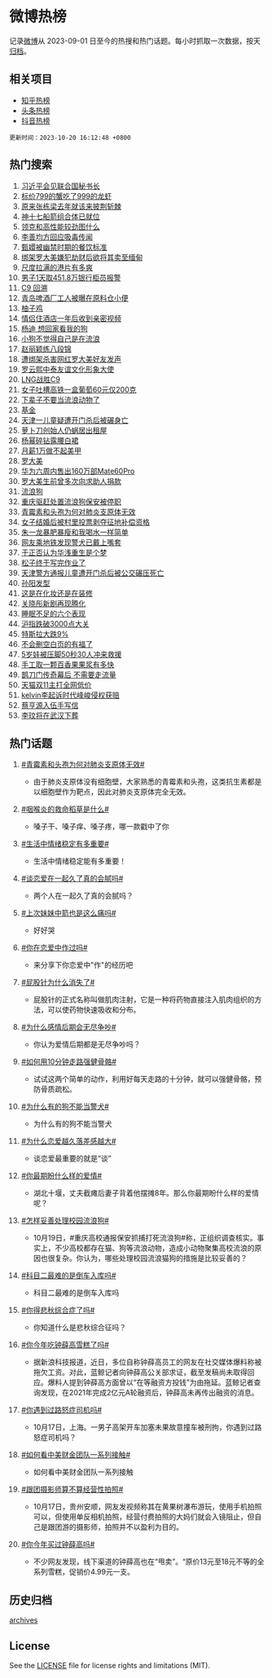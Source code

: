 # 微博热榜

记录[微博](https://www.weibo.com)从 2023-09-01 日至今的热搜和热门话题。每小时抓取一次数据，按天[归档](archives)。

## 相关项目

- [知乎热榜](https://github.com/hotarchive/zhihu)
- [头条热榜](https://github.com/hotarchive/toutiao)
- [抖音热榜](https://github.com/hotarchive/douyin)


`更新时间：2023-10-20 16:12:48 +0800`

## 热门搜索

1. [习近平会见联合国秘书长](https://m.weibo.cn/search?containerid=100103type%3D1%26t%3D10%26q%3D%23%E4%B9%A0%E8%BF%91%E5%B9%B3%E4%BC%9A%E8%A7%81%E8%81%94%E5%90%88%E5%9B%BD%E7%A7%98%E4%B9%A6%E9%95%BF%23&stream_entry_id=51&isnewpage=1&extparam=seat%3D1%26c_type%3D51%26q%3D%2523%25E4%25B9%25A0%25E8%25BF%2591%25E5%25B9%25B3%25E4%25BC%259A%25E8%25A7%2581%25E8%2581%2594%25E5%2590%2588%25E5%259B%25BD%25E7%25A7%2598%25E4%25B9%25A6%25E9%2595%25BF%2523%26pos%3D0%26cate%3D10103%26dgr%3D0%26stream_entry_id%3D51%26filter_type%3Drealtimehot%26display_time%3D1697789566%26pre_seqid%3D169778956684201755074)
1. [标价799的蟹吃了999的龙虾](https://m.weibo.cn/search?containerid=100103type%3D1%26t%3D10%26q%3D%23%E6%A0%87%E4%BB%B7799%E7%9A%84%E8%9F%B9%E5%90%83%E4%BA%86999%E7%9A%84%E9%BE%99%E8%99%BE%23&stream_entry_id=31&isnewpage=1&extparam=seat%3D1%26realpos%3D1%26filter_type%3Drealtimehot%26dgr%3D0%26q%3D%2523%25E6%25A0%2587%25E4%25BB%25B7799%25E7%259A%2584%25E8%259F%25B9%25E5%2590%2583%25E4%25BA%2586999%25E7%259A%2584%25E9%25BE%2599%25E8%2599%25BE%2523%26band_rank%3D1%26stream_entry_id%3D31%26c_type%3D31%26pos%3D0%26cate%3D5001%26lcate%3D5001%26flag%3D2%26display_time%3D1697789566%26pre_seqid%3D169778956684201755074)
1. [原来张栋梁去年就该来披荆斩棘](https://m.weibo.cn/search?containerid=100103type%3D1%26t%3D10%26q%3D%23%E5%8E%9F%E6%9D%A5%E5%BC%A0%E6%A0%8B%E6%A2%81%E5%8E%BB%E5%B9%B4%E5%B0%B1%E8%AF%A5%E6%9D%A5%E6%8A%AB%E8%8D%86%E6%96%A9%E6%A3%98%23&stream_entry_id=31&isnewpage=1&extparam=seat%3D1%26realpos%3D2%26filter_type%3Drealtimehot%26dgr%3D0%26q%3D%2523%25E5%258E%259F%25E6%259D%25A5%25E5%25BC%25A0%25E6%25A0%258B%25E6%25A2%2581%25E5%258E%25BB%25E5%25B9%25B4%25E5%25B0%25B1%25E8%25AF%25A5%25E6%259D%25A5%25E6%258A%25AB%25E8%258D%2586%25E6%2596%25A9%25E6%25A3%2598%2523%26band_rank%3D2%26stream_entry_id%3D31%26c_type%3D31%26pos%3D1%26cate%3D5001%26lcate%3D5001%26flag%3D2%26display_time%3D1697789566%26pre_seqid%3D169778956684201755074)
1. [神十七船箭组合体已就位](https://m.weibo.cn/search?containerid=100103type%3D1%26t%3D10%26q%3D%23%E7%A5%9E%E5%8D%81%E4%B8%83%E8%88%B9%E7%AE%AD%E7%BB%84%E5%90%88%E4%BD%93%E5%B7%B2%E5%B0%B1%E4%BD%8D%23&stream_entry_id=31&isnewpage=1&extparam=seat%3D1%26realpos%3D3%26filter_type%3Drealtimehot%26dgr%3D0%26q%3D%2523%25E7%25A5%259E%25E5%258D%2581%25E4%25B8%2583%25E8%2588%25B9%25E7%25AE%25AD%25E7%25BB%2584%25E5%2590%2588%25E4%25BD%2593%25E5%25B7%25B2%25E5%25B0%25B1%25E4%25BD%258D%2523%26band_rank%3D3%26stream_entry_id%3D31%26c_type%3D31%26pos%3D2%26cate%3D5001%26lcate%3D5001%26flag%3D0%26display_time%3D1697789566%26pre_seqid%3D169778956684201755074)
1. [领克和高性能较劲图什么](https://m.weibo.cn/search?containerid=100103type%3D1%26t%3D10%26q%3D%23%E9%A2%86%E5%85%8B%E5%92%8C%E9%AB%98%E6%80%A7%E8%83%BD%E8%BE%83%E5%8A%B2%E5%9B%BE%E4%BB%80%E4%B9%88%23&stream_entry_id=31&isnewpage=1&extparam=seat%3D1%26filter_type%3Drealtimehot%26dgr%3D0%26adid%3D208320%26topic_ad%3D1%26band_rank%3D4%26stream_entry_id%3D31%26pos%3D3%26is_ad_pos%3D1%26cate%3D5001%26lcate%3D5001%26c_type%3D31%26q%3D%2523%25E9%25A2%2586%25E5%2585%258B%25E5%2592%258C%25E9%25AB%2598%25E6%2580%25A7%25E8%2583%25BD%25E8%25BE%2583%25E5%258A%25B2%25E5%259B%25BE%25E4%25BB%2580%25E4%25B9%2588%2523%26display_time%3D1697789566%26pre_seqid%3D169778956684201755074)
1. [李善均方回应吸毒传闻](https://m.weibo.cn/search?containerid=100103type%3D1%26t%3D10%26q%3D%23%E6%9D%8E%E5%96%84%E5%9D%87%E6%96%B9%E5%9B%9E%E5%BA%94%E5%90%B8%E6%AF%92%E4%BC%A0%E9%97%BB%23&stream_entry_id=31&isnewpage=1&extparam=seat%3D1%26realpos%3D4%26filter_type%3Drealtimehot%26dgr%3D0%26q%3D%2523%25E6%259D%258E%25E5%2596%2584%25E5%259D%2587%25E6%2596%25B9%25E5%259B%259E%25E5%25BA%2594%25E5%2590%25B8%25E6%25AF%2592%25E4%25BC%25A0%25E9%2597%25BB%2523%26band_rank%3D4%26stream_entry_id%3D31%26c_type%3D31%26pos%3D4%26cate%3D5001%26lcate%3D5001%26flag%3D1%26display_time%3D1697789566%26pre_seqid%3D169778956684201755074)
1. [甄嬛被幽禁时期的餐饮标准](https://m.weibo.cn/search?containerid=100103type%3D1%26t%3D10%26q%3D%23%E7%94%84%E5%AC%9B%E8%A2%AB%E5%B9%BD%E7%A6%81%E6%97%B6%E6%9C%9F%E7%9A%84%E9%A4%90%E9%A5%AE%E6%A0%87%E5%87%86%23&stream_entry_id=31&isnewpage=1&extparam=seat%3D1%26realpos%3D5%26filter_type%3Drealtimehot%26dgr%3D0%26q%3D%2523%25E7%2594%2584%25E5%25AC%259B%25E8%25A2%25AB%25E5%25B9%25BD%25E7%25A6%2581%25E6%2597%25B6%25E6%259C%259F%25E7%259A%2584%25E9%25A4%2590%25E9%25A5%25AE%25E6%25A0%2587%25E5%2587%2586%2523%26band_rank%3D5%26stream_entry_id%3D31%26c_type%3D31%26pos%3D5%26cate%3D5001%26lcate%3D5001%26flag%3D2%26display_time%3D1697789566%26pre_seqid%3D169778956684201755074)
1. [绑架罗大美嫌犯劫财后欲将其卖至缅甸](https://m.weibo.cn/search?containerid=100103type%3D1%26t%3D10%26q%3D%23%E7%BB%91%E6%9E%B6%E7%BD%97%E5%A4%A7%E7%BE%8E%E5%AB%8C%E7%8A%AF%E5%8A%AB%E8%B4%A2%E5%90%8E%E6%AC%B2%E5%B0%86%E5%85%B6%E5%8D%96%E8%87%B3%E7%BC%85%E7%94%B8%23&stream_entry_id=31&isnewpage=1&extparam=seat%3D1%26realpos%3D6%26filter_type%3Drealtimehot%26dgr%3D0%26q%3D%2523%25E7%25BB%2591%25E6%259E%25B6%25E7%25BD%2597%25E5%25A4%25A7%25E7%25BE%258E%25E5%25AB%258C%25E7%258A%25AF%25E5%258A%25AB%25E8%25B4%25A2%25E5%2590%258E%25E6%25AC%25B2%25E5%25B0%2586%25E5%2585%25B6%25E5%258D%2596%25E8%2587%25B3%25E7%25BC%2585%25E7%2594%25B8%2523%26band_rank%3D6%26stream_entry_id%3D31%26c_type%3D31%26pos%3D6%26cate%3D5001%26lcate%3D5001%26flag%3D1%26display_time%3D1697789566%26pre_seqid%3D169778956684201755074)
1. [尺度拉满的港片有多爽](https://m.weibo.cn/search?containerid=100103type%3D1%26t%3D10%26q%3D%23%E5%B0%BA%E5%BA%A6%E6%8B%89%E6%BB%A1%E7%9A%84%E6%B8%AF%E7%89%87%E6%9C%89%E5%A4%9A%E7%88%BD%23&stream_entry_id=31&isnewpage=1&extparam=seat%3D1%26filter_type%3Drealtimehot%26dgr%3D0%26adid%3D208077%26topic_ad%3D1%26band_rank%3D7%26stream_entry_id%3D31%26pos%3D7%26is_ad_pos%3D1%26cate%3D5001%26lcate%3D5001%26c_type%3D31%26q%3D%2523%25E5%25B0%25BA%25E5%25BA%25A6%25E6%258B%2589%25E6%25BB%25A1%25E7%259A%2584%25E6%25B8%25AF%25E7%2589%2587%25E6%259C%2589%25E5%25A4%259A%25E7%2588%25BD%2523%26display_time%3D1697789566%26pre_seqid%3D169778956684201755074)
1. [男子1天取451.8万银行柜员报警](https://m.weibo.cn/search?containerid=100103type%3D1%26t%3D10%26q%3D%23%E7%94%B7%E5%AD%901%E5%A4%A9%E5%8F%96451.8%E4%B8%87%E9%93%B6%E8%A1%8C%E6%9F%9C%E5%91%98%E6%8A%A5%E8%AD%A6%23&stream_entry_id=31&isnewpage=1&extparam=seat%3D1%26realpos%3D7%26filter_type%3Drealtimehot%26dgr%3D0%26q%3D%2523%25E7%2594%25B7%25E5%25AD%25901%25E5%25A4%25A9%25E5%258F%2596451.8%25E4%25B8%2587%25E9%2593%25B6%25E8%25A1%258C%25E6%259F%259C%25E5%2591%2598%25E6%258A%25A5%25E8%25AD%25A6%2523%26band_rank%3D7%26stream_entry_id%3D31%26c_type%3D31%26pos%3D8%26cate%3D5001%26lcate%3D5001%26flag%3D2%26display_time%3D1697789566%26pre_seqid%3D169778956684201755074)
1. [C9 回溯](https://m.weibo.cn/search?containerid=100103type%3D1%26t%3D10%26q%3DC9+%E5%9B%9E%E6%BA%AF&stream_entry_id=31&isnewpage=1&extparam=seat%3D1%26realpos%3D8%26filter_type%3Drealtimehot%26dgr%3D0%26q%3DC9%2520%25E5%259B%259E%25E6%25BA%25AF%26band_rank%3D8%26stream_entry_id%3D31%26c_type%3D31%26pos%3D9%26cate%3D5001%26lcate%3D5001%26flag%3D1%26display_time%3D1697789566%26pre_seqid%3D169778956684201755074)
1. [青岛啤酒厂工人被曝在原料仓小便](https://m.weibo.cn/search?containerid=100103type%3D1%26t%3D10%26q%3D%23%E9%9D%92%E5%B2%9B%E5%95%A4%E9%85%92%E5%8E%82%E5%B7%A5%E4%BA%BA%E8%A2%AB%E6%9B%9D%E5%9C%A8%E5%8E%9F%E6%96%99%E4%BB%93%E5%B0%8F%E4%BE%BF%23&stream_entry_id=31&isnewpage=1&extparam=seat%3D1%26realpos%3D9%26filter_type%3Drealtimehot%26dgr%3D0%26q%3D%2523%25E9%259D%2592%25E5%25B2%259B%25E5%2595%25A4%25E9%2585%2592%25E5%258E%2582%25E5%25B7%25A5%25E4%25BA%25BA%25E8%25A2%25AB%25E6%259B%259D%25E5%259C%25A8%25E5%258E%259F%25E6%2596%2599%25E4%25BB%2593%25E5%25B0%258F%25E4%25BE%25BF%2523%26band_rank%3D9%26stream_entry_id%3D31%26c_type%3D31%26pos%3D10%26cate%3D5001%26lcate%3D5001%26flag%3D1%26display_time%3D1697789566%26pre_seqid%3D169778956684201755074)
1. [柚子鸡](https://m.weibo.cn/search?containerid=100103type%3D1%26t%3D10%26q%3D%23%E6%9F%9A%E5%AD%90%E9%B8%A1%23&stream_entry_id=31&isnewpage=1&extparam=seat%3D1%26realpos%3D10%26filter_type%3Drealtimehot%26dgr%3D0%26q%3D%2523%25E6%259F%259A%25E5%25AD%2590%25E9%25B8%25A1%2523%26band_rank%3D10%26stream_entry_id%3D31%26c_type%3D31%26pos%3D11%26cate%3D5001%26lcate%3D5001%26flag%3D0%26display_time%3D1697789566%26pre_seqid%3D169778956684201755074)
1. [情侣住酒店一年后收到亲密视频](https://m.weibo.cn/search?containerid=100103type%3D1%26t%3D10%26q%3D%23%E6%83%85%E4%BE%A3%E4%BD%8F%E9%85%92%E5%BA%97%E4%B8%80%E5%B9%B4%E5%90%8E%E6%94%B6%E5%88%B0%E4%BA%B2%E5%AF%86%E8%A7%86%E9%A2%91%23&stream_entry_id=31&isnewpage=1&extparam=seat%3D1%26realpos%3D11%26filter_type%3Drealtimehot%26dgr%3D0%26q%3D%2523%25E6%2583%2585%25E4%25BE%25A3%25E4%25BD%258F%25E9%2585%2592%25E5%25BA%2597%25E4%25B8%2580%25E5%25B9%25B4%25E5%2590%258E%25E6%2594%25B6%25E5%2588%25B0%25E4%25BA%25B2%25E5%25AF%2586%25E8%25A7%2586%25E9%25A2%2591%2523%26band_rank%3D11%26stream_entry_id%3D31%26c_type%3D31%26pos%3D12%26cate%3D5001%26lcate%3D5001%26flag%3D2%26display_time%3D1697789566%26pre_seqid%3D169778956684201755074)
1. [杨迪 想回家看我的狗](https://m.weibo.cn/search?containerid=100103type%3D1%26t%3D10%26q%3D%E6%9D%A8%E8%BF%AA+%E6%83%B3%E5%9B%9E%E5%AE%B6%E7%9C%8B%E6%88%91%E7%9A%84%E7%8B%97&stream_entry_id=31&isnewpage=1&extparam=seat%3D1%26realpos%3D12%26filter_type%3Drealtimehot%26dgr%3D0%26q%3D%25E6%259D%25A8%25E8%25BF%25AA%2520%25E6%2583%25B3%25E5%259B%259E%25E5%25AE%25B6%25E7%259C%258B%25E6%2588%2591%25E7%259A%2584%25E7%258B%2597%26band_rank%3D12%26stream_entry_id%3D31%26c_type%3D31%26pos%3D13%26cate%3D5001%26lcate%3D5001%26flag%3D1%26display_time%3D1697789566%26pre_seqid%3D169778956684201755074)
1. [小狗不觉得自己是在流浪](https://m.weibo.cn/search?containerid=100103type%3D1%26t%3D10%26q%3D%23%E5%B0%8F%E7%8B%97%E4%B8%8D%E8%A7%89%E5%BE%97%E8%87%AA%E5%B7%B1%E6%98%AF%E5%9C%A8%E6%B5%81%E6%B5%AA%23&stream_entry_id=31&isnewpage=1&extparam=seat%3D1%26realpos%3D13%26filter_type%3Drealtimehot%26dgr%3D0%26q%3D%2523%25E5%25B0%258F%25E7%258B%2597%25E4%25B8%258D%25E8%25A7%2589%25E5%25BE%2597%25E8%2587%25AA%25E5%25B7%25B1%25E6%2598%25AF%25E5%259C%25A8%25E6%25B5%2581%25E6%25B5%25AA%2523%26band_rank%3D13%26stream_entry_id%3D31%26c_type%3D31%26pos%3D14%26cate%3D5001%26lcate%3D5001%26flag%3D2%26display_time%3D1697789566%26pre_seqid%3D169778956684201755074)
1. [赵丽颖练八段锦](https://m.weibo.cn/search?containerid=100103type%3D1%26t%3D10%26q%3D%23%E8%B5%B5%E4%B8%BD%E9%A2%96%E7%BB%83%E5%85%AB%E6%AE%B5%E9%94%A6%23&stream_entry_id=31&isnewpage=1&extparam=seat%3D1%26realpos%3D14%26filter_type%3Drealtimehot%26dgr%3D0%26q%3D%2523%25E8%25B5%25B5%25E4%25B8%25BD%25E9%25A2%2596%25E7%25BB%2583%25E5%2585%25AB%25E6%25AE%25B5%25E9%2594%25A6%2523%26band_rank%3D14%26stream_entry_id%3D31%26c_type%3D31%26pos%3D15%26cate%3D5001%26lcate%3D5001%26flag%3D0%26display_time%3D1697789566%26pre_seqid%3D169778956684201755074)
1. [遭绑架杀害网红罗大美好友发声](https://m.weibo.cn/search?containerid=100103type%3D1%26t%3D10%26q%3D%23%E9%81%AD%E7%BB%91%E6%9E%B6%E6%9D%80%E5%AE%B3%E7%BD%91%E7%BA%A2%E7%BD%97%E5%A4%A7%E7%BE%8E%E5%A5%BD%E5%8F%8B%E5%8F%91%E5%A3%B0%23&stream_entry_id=31&isnewpage=1&extparam=seat%3D1%26realpos%3D15%26filter_type%3Drealtimehot%26dgr%3D0%26q%3D%2523%25E9%2581%25AD%25E7%25BB%2591%25E6%259E%25B6%25E6%259D%2580%25E5%25AE%25B3%25E7%25BD%2591%25E7%25BA%25A2%25E7%25BD%2597%25E5%25A4%25A7%25E7%25BE%258E%25E5%25A5%25BD%25E5%258F%258B%25E5%258F%2591%25E5%25A3%25B0%2523%26band_rank%3D15%26stream_entry_id%3D31%26c_type%3D31%26pos%3D16%26cate%3D5001%26lcate%3D5001%26flag%3D0%26display_time%3D1697789566%26pre_seqid%3D169778956684201755074)
1. [罗云熙中泰友谊文化形象大使](https://m.weibo.cn/search?containerid=100103type%3D1%26t%3D10%26q%3D%23%E7%BD%97%E4%BA%91%E7%86%99%E4%B8%AD%E6%B3%B0%E5%8F%8B%E8%B0%8A%E6%96%87%E5%8C%96%E5%BD%A2%E8%B1%A1%E5%A4%A7%E4%BD%BF%23&stream_entry_id=31&isnewpage=1&extparam=seat%3D1%26realpos%3D16%26filter_type%3Drealtimehot%26dgr%3D0%26q%3D%2523%25E7%25BD%2597%25E4%25BA%2591%25E7%2586%2599%25E4%25B8%25AD%25E6%25B3%25B0%25E5%258F%258B%25E8%25B0%258A%25E6%2596%2587%25E5%258C%2596%25E5%25BD%25A2%25E8%25B1%25A1%25E5%25A4%25A7%25E4%25BD%25BF%2523%26band_rank%3D16%26stream_entry_id%3D31%26c_type%3D31%26pos%3D17%26cate%3D5001%26lcate%3D5001%26flag%3D1%26display_time%3D1697789566%26pre_seqid%3D169778956684201755074)
1. [LNG战胜C9](https://m.weibo.cn/search?containerid=100103type%3D1%26t%3D10%26q%3D%23LNG%E6%88%98%E8%83%9CC9%23&stream_entry_id=31&isnewpage=1&extparam=seat%3D1%26realpos%3D17%26filter_type%3Drealtimehot%26dgr%3D0%26q%3D%2523LNG%25E6%2588%2598%25E8%2583%259CC9%2523%26band_rank%3D17%26stream_entry_id%3D31%26c_type%3D31%26pos%3D18%26cate%3D5001%26lcate%3D5001%26flag%3D1%26display_time%3D1697789566%26pre_seqid%3D169778956684201755074)
1. [女子吐槽高铁一盒葡萄60元仅200克](https://m.weibo.cn/search?containerid=100103type%3D1%26t%3D10%26q%3D%23%E5%A5%B3%E5%AD%90%E5%90%90%E6%A7%BD%E9%AB%98%E9%93%81%E4%B8%80%E7%9B%92%E8%91%A1%E8%90%8460%E5%85%83%E4%BB%85200%E5%85%8B%23&stream_entry_id=31&isnewpage=1&extparam=seat%3D1%26realpos%3D18%26filter_type%3Drealtimehot%26dgr%3D0%26q%3D%2523%25E5%25A5%25B3%25E5%25AD%2590%25E5%2590%2590%25E6%25A7%25BD%25E9%25AB%2598%25E9%2593%2581%25E4%25B8%2580%25E7%259B%2592%25E8%2591%25A1%25E8%2590%258460%25E5%2585%2583%25E4%25BB%2585200%25E5%2585%258B%2523%26band_rank%3D18%26stream_entry_id%3D31%26c_type%3D31%26pos%3D19%26cate%3D5001%26lcate%3D5001%26flag%3D0%26display_time%3D1697789566%26pre_seqid%3D169778956684201755074)
1. [下辈子不要当流浪动物了](https://m.weibo.cn/search?containerid=100103type%3D1%26t%3D10%26q%3D%23%E4%B8%8B%E8%BE%88%E5%AD%90%E4%B8%8D%E8%A6%81%E5%BD%93%E6%B5%81%E6%B5%AA%E5%8A%A8%E7%89%A9%E4%BA%86%23&stream_entry_id=31&isnewpage=1&extparam=seat%3D1%26realpos%3D19%26filter_type%3Drealtimehot%26dgr%3D0%26q%3D%2523%25E4%25B8%258B%25E8%25BE%2588%25E5%25AD%2590%25E4%25B8%258D%25E8%25A6%2581%25E5%25BD%2593%25E6%25B5%2581%25E6%25B5%25AA%25E5%258A%25A8%25E7%2589%25A9%25E4%25BA%2586%2523%26band_rank%3D19%26stream_entry_id%3D31%26c_type%3D31%26pos%3D20%26cate%3D5001%26lcate%3D5001%26flag%3D1%26display_time%3D1697789566%26pre_seqid%3D169778956684201755074)
1. [基金](https://m.weibo.cn/search?containerid=100103type%3D1%26t%3D10%26q%3D%E5%9F%BA%E9%87%91&stream_entry_id=31&isnewpage=1&extparam=seat%3D1%26realpos%3D20%26filter_type%3Drealtimehot%26dgr%3D0%26q%3D%25E5%259F%25BA%25E9%2587%2591%26band_rank%3D20%26stream_entry_id%3D31%26c_type%3D31%26pos%3D21%26cate%3D5001%26lcate%3D5001%26flag%3D0%26display_time%3D1697789566%26pre_seqid%3D169778956684201755074)
1. [天津一儿童疑遭开门杀后被碾身亡](https://m.weibo.cn/search?containerid=100103type%3D1%26t%3D10%26q%3D%23%E5%A4%A9%E6%B4%A5%E4%B8%80%E5%84%BF%E7%AB%A5%E7%96%91%E9%81%AD%E5%BC%80%E9%97%A8%E6%9D%80%E5%90%8E%E8%A2%AB%E7%A2%BE%E8%BA%AB%E4%BA%A1%23&stream_entry_id=31&isnewpage=1&extparam=seat%3D1%26realpos%3D21%26filter_type%3Drealtimehot%26dgr%3D0%26q%3D%2523%25E5%25A4%25A9%25E6%25B4%25A5%25E4%25B8%2580%25E5%2584%25BF%25E7%25AB%25A5%25E7%2596%2591%25E9%2581%25AD%25E5%25BC%2580%25E9%2597%25A8%25E6%259D%2580%25E5%2590%258E%25E8%25A2%25AB%25E7%25A2%25BE%25E8%25BA%25AB%25E4%25BA%25A1%2523%26band_rank%3D21%26stream_entry_id%3D31%26c_type%3D31%26pos%3D22%26cate%3D5001%26lcate%3D5001%26flag%3D2%26display_time%3D1697789566%26pre_seqid%3D169778956684201755074)
1. [萝卜刀创始人仍蜗居出租屋](https://m.weibo.cn/search?containerid=100103type%3D1%26t%3D10%26q%3D%23%E8%90%9D%E5%8D%9C%E5%88%80%E5%88%9B%E5%A7%8B%E4%BA%BA%E4%BB%8D%E8%9C%97%E5%B1%85%E5%87%BA%E7%A7%9F%E5%B1%8B%23&stream_entry_id=31&isnewpage=1&extparam=seat%3D1%26realpos%3D22%26filter_type%3Drealtimehot%26dgr%3D0%26q%3D%2523%25E8%2590%259D%25E5%258D%259C%25E5%2588%2580%25E5%2588%259B%25E5%25A7%258B%25E4%25BA%25BA%25E4%25BB%258D%25E8%259C%2597%25E5%25B1%2585%25E5%2587%25BA%25E7%25A7%259F%25E5%25B1%258B%2523%26band_rank%3D22%26stream_entry_id%3D31%26c_type%3D31%26pos%3D23%26cate%3D5001%26lcate%3D5001%26flag%3D1%26display_time%3D1697789566%26pre_seqid%3D169778956684201755074)
1. [杨幂碎钻露腰白裙](https://m.weibo.cn/search?containerid=100103type%3D1%26t%3D10%26q%3D%23%E6%9D%A8%E5%B9%82%E7%A2%8E%E9%92%BB%E9%9C%B2%E8%85%B0%E7%99%BD%E8%A3%99%23&stream_entry_id=31&isnewpage=1&extparam=seat%3D1%26realpos%3D23%26filter_type%3Drealtimehot%26dgr%3D0%26q%3D%2523%25E6%259D%25A8%25E5%25B9%2582%25E7%25A2%258E%25E9%2592%25BB%25E9%259C%25B2%25E8%2585%25B0%25E7%2599%25BD%25E8%25A3%2599%2523%26band_rank%3D23%26stream_entry_id%3D31%26c_type%3D31%26pos%3D24%26cate%3D5001%26lcate%3D5001%26flag%3D1%26display_time%3D1697789566%26pre_seqid%3D169778956684201755074)
1. [月薪1万做不起美甲](https://m.weibo.cn/search?containerid=100103type%3D1%26t%3D10%26q%3D%23%E6%9C%88%E8%96%AA1%E4%B8%87%E5%81%9A%E4%B8%8D%E8%B5%B7%E7%BE%8E%E7%94%B2%23&stream_entry_id=31&isnewpage=1&extparam=seat%3D1%26realpos%3D24%26filter_type%3Drealtimehot%26dgr%3D0%26q%3D%2523%25E6%259C%2588%25E8%2596%25AA1%25E4%25B8%2587%25E5%2581%259A%25E4%25B8%258D%25E8%25B5%25B7%25E7%25BE%258E%25E7%2594%25B2%2523%26band_rank%3D24%26stream_entry_id%3D31%26c_type%3D31%26pos%3D25%26cate%3D5001%26lcate%3D5001%26flag%3D1%26display_time%3D1697789566%26pre_seqid%3D169778956684201755074)
1. [罗大美](https://m.weibo.cn/search?containerid=100103type%3D1%26t%3D10%26q%3D%E7%BD%97%E5%A4%A7%E7%BE%8E&stream_entry_id=31&isnewpage=1&extparam=seat%3D1%26realpos%3D25%26filter_type%3Drealtimehot%26dgr%3D0%26q%3D%25E7%25BD%2597%25E5%25A4%25A7%25E7%25BE%258E%26band_rank%3D25%26stream_entry_id%3D31%26c_type%3D31%26pos%3D26%26cate%3D5001%26lcate%3D5001%26flag%3D1%26display_time%3D1697789566%26pre_seqid%3D169778956684201755074)
1. [华为六周内售出160万部Mate60Pro](https://m.weibo.cn/search?containerid=100103type%3D1%26t%3D10%26q%3D%23%E5%8D%8E%E4%B8%BA%E5%85%AD%E5%91%A8%E5%86%85%E5%94%AE%E5%87%BA160%E4%B8%87%E9%83%A8Mate60Pro%23&stream_entry_id=31&isnewpage=1&extparam=seat%3D1%26realpos%3D26%26filter_type%3Drealtimehot%26dgr%3D0%26q%3D%2523%25E5%258D%258E%25E4%25B8%25BA%25E5%2585%25AD%25E5%2591%25A8%25E5%2586%2585%25E5%2594%25AE%25E5%2587%25BA160%25E4%25B8%2587%25E9%2583%25A8Mate60Pro%2523%26band_rank%3D26%26stream_entry_id%3D31%26c_type%3D31%26pos%3D27%26cate%3D5001%26lcate%3D5001%26flag%3D1%26display_time%3D1697789566%26pre_seqid%3D169778956684201755074)
1. [罗大美生前曾多次向求助人捐款](https://m.weibo.cn/search?containerid=100103type%3D1%26t%3D10%26q%3D%23%E7%BD%97%E5%A4%A7%E7%BE%8E%E7%94%9F%E5%89%8D%E6%9B%BE%E5%A4%9A%E6%AC%A1%E5%90%91%E6%B1%82%E5%8A%A9%E4%BA%BA%E6%8D%90%E6%AC%BE%23&stream_entry_id=31&isnewpage=1&extparam=seat%3D1%26realpos%3D27%26filter_type%3Drealtimehot%26dgr%3D0%26q%3D%2523%25E7%25BD%2597%25E5%25A4%25A7%25E7%25BE%258E%25E7%2594%259F%25E5%2589%258D%25E6%259B%25BE%25E5%25A4%259A%25E6%25AC%25A1%25E5%2590%2591%25E6%25B1%2582%25E5%258A%25A9%25E4%25BA%25BA%25E6%258D%2590%25E6%25AC%25BE%2523%26band_rank%3D27%26stream_entry_id%3D31%26c_type%3D31%26pos%3D28%26cate%3D5001%26lcate%3D5001%26flag%3D0%26display_time%3D1697789566%26pre_seqid%3D169778956684201755074)
1. [流浪狗](https://m.weibo.cn/search?containerid=100103type%3D1%26t%3D10%26q%3D%E6%B5%81%E6%B5%AA%E7%8B%97&stream_entry_id=31&isnewpage=1&extparam=seat%3D1%26realpos%3D28%26filter_type%3Drealtimehot%26dgr%3D0%26q%3D%25E6%25B5%2581%25E6%25B5%25AA%25E7%258B%2597%26band_rank%3D28%26stream_entry_id%3D31%26c_type%3D31%26pos%3D29%26cate%3D5001%26lcate%3D5001%26flag%3D0%26display_time%3D1697789566%26pre_seqid%3D169778956684201755074)
1. [重庆驱赶处置流浪狗保安被停职](https://m.weibo.cn/search?containerid=100103type%3D1%26t%3D10%26q%3D%23%E9%87%8D%E5%BA%86%E9%A9%B1%E8%B5%B6%E5%A4%84%E7%BD%AE%E6%B5%81%E6%B5%AA%E7%8B%97%E4%BF%9D%E5%AE%89%E8%A2%AB%E5%81%9C%E8%81%8C%23&stream_entry_id=31&isnewpage=1&extparam=seat%3D1%26realpos%3D29%26filter_type%3Drealtimehot%26dgr%3D0%26q%3D%2523%25E9%2587%258D%25E5%25BA%2586%25E9%25A9%25B1%25E8%25B5%25B6%25E5%25A4%2584%25E7%25BD%25AE%25E6%25B5%2581%25E6%25B5%25AA%25E7%258B%2597%25E4%25BF%259D%25E5%25AE%2589%25E8%25A2%25AB%25E5%2581%259C%25E8%2581%258C%2523%26band_rank%3D29%26stream_entry_id%3D31%26c_type%3D31%26pos%3D30%26cate%3D5001%26lcate%3D5001%26flag%3D0%26display_time%3D1697789566%26pre_seqid%3D169778956684201755074)
1. [青霉素和头孢为何对肺炎支原体无效](https://m.weibo.cn/search?containerid=100103type%3D1%26t%3D10%26q%3D%23%E9%9D%92%E9%9C%89%E7%B4%A0%E5%92%8C%E5%A4%B4%E5%AD%A2%E4%B8%BA%E4%BD%95%E5%AF%B9%E8%82%BA%E7%82%8E%E6%94%AF%E5%8E%9F%E4%BD%93%E6%97%A0%E6%95%88%23&stream_entry_id=31&isnewpage=1&extparam=seat%3D1%26realpos%3D30%26filter_type%3Drealtimehot%26dgr%3D0%26q%3D%2523%25E9%259D%2592%25E9%259C%2589%25E7%25B4%25A0%25E5%2592%258C%25E5%25A4%25B4%25E5%25AD%25A2%25E4%25B8%25BA%25E4%25BD%2595%25E5%25AF%25B9%25E8%2582%25BA%25E7%2582%258E%25E6%2594%25AF%25E5%258E%259F%25E4%25BD%2593%25E6%2597%25A0%25E6%2595%2588%2523%26band_rank%3D30%26stream_entry_id%3D31%26c_type%3D31%26pos%3D31%26cate%3D5001%26lcate%3D5001%26flag%3D1%26display_time%3D1697789566%26pre_seqid%3D169778956684201755074)
1. [女子结婚后被村里投票剥夺征地补偿资格](https://m.weibo.cn/search?containerid=100103type%3D1%26t%3D10%26q%3D%23%E5%A5%B3%E5%AD%90%E7%BB%93%E5%A9%9A%E5%90%8E%E8%A2%AB%E6%9D%91%E9%87%8C%E6%8A%95%E7%A5%A8%E5%89%A5%E5%A4%BA%E5%BE%81%E5%9C%B0%E8%A1%A5%E5%81%BF%E8%B5%84%E6%A0%BC%23&stream_entry_id=31&isnewpage=1&extparam=seat%3D1%26realpos%3D31%26filter_type%3Drealtimehot%26dgr%3D0%26q%3D%2523%25E5%25A5%25B3%25E5%25AD%2590%25E7%25BB%2593%25E5%25A9%259A%25E5%2590%258E%25E8%25A2%25AB%25E6%259D%2591%25E9%2587%258C%25E6%258A%2595%25E7%25A5%25A8%25E5%2589%25A5%25E5%25A4%25BA%25E5%25BE%2581%25E5%259C%25B0%25E8%25A1%25A5%25E5%2581%25BF%25E8%25B5%2584%25E6%25A0%25BC%2523%26band_rank%3D31%26stream_entry_id%3D31%26c_type%3D31%26pos%3D32%26cate%3D5001%26lcate%3D5001%26flag%3D1%26display_time%3D1697789566%26pre_seqid%3D169778956684201755074)
1. [朱一龙暴肥暴瘦和我喝水一样简单](https://m.weibo.cn/search?containerid=100103type%3D1%26t%3D10%26q%3D%23%E6%9C%B1%E4%B8%80%E9%BE%99%E6%9A%B4%E8%82%A5%E6%9A%B4%E7%98%A6%E5%92%8C%E6%88%91%E5%96%9D%E6%B0%B4%E4%B8%80%E6%A0%B7%E7%AE%80%E5%8D%95%23&stream_entry_id=31&isnewpage=1&extparam=seat%3D1%26realpos%3D32%26filter_type%3Drealtimehot%26dgr%3D0%26q%3D%2523%25E6%259C%25B1%25E4%25B8%2580%25E9%25BE%2599%25E6%259A%25B4%25E8%2582%25A5%25E6%259A%25B4%25E7%2598%25A6%25E5%2592%258C%25E6%2588%2591%25E5%2596%259D%25E6%25B0%25B4%25E4%25B8%2580%25E6%25A0%25B7%25E7%25AE%2580%25E5%258D%2595%2523%26band_rank%3D32%26stream_entry_id%3D31%26c_type%3D31%26pos%3D33%26cate%3D5001%26lcate%3D5001%26flag%3D0%26display_time%3D1697789566%26pre_seqid%3D169778956684201755074)
1. [网友乘地铁发现警犬已戴上嘴套](https://m.weibo.cn/search?containerid=100103type%3D1%26t%3D10%26q%3D%23%E7%BD%91%E5%8F%8B%E4%B9%98%E5%9C%B0%E9%93%81%E5%8F%91%E7%8E%B0%E8%AD%A6%E7%8A%AC%E5%B7%B2%E6%88%B4%E4%B8%8A%E5%98%B4%E5%A5%97%23&stream_entry_id=31&isnewpage=1&extparam=seat%3D1%26realpos%3D33%26filter_type%3Drealtimehot%26dgr%3D0%26q%3D%2523%25E7%25BD%2591%25E5%258F%258B%25E4%25B9%2598%25E5%259C%25B0%25E9%2593%2581%25E5%258F%2591%25E7%258E%25B0%25E8%25AD%25A6%25E7%258A%25AC%25E5%25B7%25B2%25E6%2588%25B4%25E4%25B8%258A%25E5%2598%25B4%25E5%25A5%2597%2523%26band_rank%3D33%26stream_entry_id%3D31%26c_type%3D31%26pos%3D34%26cate%3D5001%26lcate%3D5001%26flag%3D0%26display_time%3D1697789566%26pre_seqid%3D169778956684201755074)
1. [于正否认为华浅重生是个梦](https://m.weibo.cn/search?containerid=100103type%3D1%26t%3D10%26q%3D%23%E4%BA%8E%E6%AD%A3%E5%90%A6%E8%AE%A4%E4%B8%BA%E5%8D%8E%E6%B5%85%E9%87%8D%E7%94%9F%E6%98%AF%E4%B8%AA%E6%A2%A6%23&stream_entry_id=31&isnewpage=1&extparam=seat%3D1%26realpos%3D34%26filter_type%3Drealtimehot%26dgr%3D0%26q%3D%2523%25E4%25BA%258E%25E6%25AD%25A3%25E5%2590%25A6%25E8%25AE%25A4%25E4%25B8%25BA%25E5%258D%258E%25E6%25B5%2585%25E9%2587%258D%25E7%2594%259F%25E6%2598%25AF%25E4%25B8%25AA%25E6%25A2%25A6%2523%26band_rank%3D34%26stream_entry_id%3D31%26c_type%3D31%26pos%3D35%26cate%3D5001%26lcate%3D5001%26flag%3D0%26display_time%3D1697789566%26pre_seqid%3D169778956684201755074)
1. [松子终于写完作业了](https://m.weibo.cn/search?containerid=100103type%3D1%26t%3D10%26q%3D%E6%9D%BE%E5%AD%90%E7%BB%88%E4%BA%8E%E5%86%99%E5%AE%8C%E4%BD%9C%E4%B8%9A%E4%BA%86&stream_entry_id=31&isnewpage=1&extparam=seat%3D1%26realpos%3D35%26filter_type%3Drealtimehot%26dgr%3D0%26q%3D%25E6%259D%25BE%25E5%25AD%2590%25E7%25BB%2588%25E4%25BA%258E%25E5%2586%2599%25E5%25AE%258C%25E4%25BD%259C%25E4%25B8%259A%25E4%25BA%2586%26band_rank%3D35%26stream_entry_id%3D31%26c_type%3D31%26pos%3D36%26cate%3D5001%26lcate%3D5001%26flag%3D1%26display_time%3D1697789566%26pre_seqid%3D169778956684201755074)
1. [天津警方通报儿童遭开门杀后被公交碾压死亡](https://m.weibo.cn/search?containerid=100103type%3D1%26t%3D10%26q%3D%23%E5%A4%A9%E6%B4%A5%E8%AD%A6%E6%96%B9%E9%80%9A%E6%8A%A5%E5%84%BF%E7%AB%A5%E9%81%AD%E5%BC%80%E9%97%A8%E6%9D%80%E5%90%8E%E8%A2%AB%E5%85%AC%E4%BA%A4%E7%A2%BE%E5%8E%8B%E6%AD%BB%E4%BA%A1%23&stream_entry_id=31&isnewpage=1&extparam=seat%3D1%26realpos%3D36%26filter_type%3Drealtimehot%26dgr%3D0%26q%3D%2523%25E5%25A4%25A9%25E6%25B4%25A5%25E8%25AD%25A6%25E6%2596%25B9%25E9%2580%259A%25E6%258A%25A5%25E5%2584%25BF%25E7%25AB%25A5%25E9%2581%25AD%25E5%25BC%2580%25E9%2597%25A8%25E6%259D%2580%25E5%2590%258E%25E8%25A2%25AB%25E5%2585%25AC%25E4%25BA%25A4%25E7%25A2%25BE%25E5%258E%258B%25E6%25AD%25BB%25E4%25BA%25A1%2523%26band_rank%3D36%26stream_entry_id%3D31%26c_type%3D31%26pos%3D37%26cate%3D5001%26lcate%3D5001%26flag%3D0%26display_time%3D1697789566%26pre_seqid%3D169778956684201755074)
1. [孙阳发型](https://m.weibo.cn/search?containerid=100103type%3D1%26t%3D10%26q%3D%23%E5%AD%99%E9%98%B3%E5%8F%91%E5%9E%8B%23&stream_entry_id=31&isnewpage=1&extparam=seat%3D1%26realpos%3D37%26filter_type%3Drealtimehot%26dgr%3D0%26q%3D%2523%25E5%25AD%2599%25E9%2598%25B3%25E5%258F%2591%25E5%259E%258B%2523%26band_rank%3D37%26stream_entry_id%3D31%26c_type%3D31%26pos%3D38%26cate%3D5001%26lcate%3D5001%26flag%3D1%26display_time%3D1697789566%26pre_seqid%3D169778956684201755074)
1. [这是在化妆还是在装修](https://m.weibo.cn/search?containerid=100103type%3D1%26t%3D10%26q%3D%23%E8%BF%99%E6%98%AF%E5%9C%A8%E5%8C%96%E5%A6%86%E8%BF%98%E6%98%AF%E5%9C%A8%E8%A3%85%E4%BF%AE%23&stream_entry_id=31&isnewpage=1&extparam=seat%3D1%26realpos%3D38%26filter_type%3Drealtimehot%26dgr%3D0%26q%3D%2523%25E8%25BF%2599%25E6%2598%25AF%25E5%259C%25A8%25E5%258C%2596%25E5%25A6%2586%25E8%25BF%2598%25E6%2598%25AF%25E5%259C%25A8%25E8%25A3%2585%25E4%25BF%25AE%2523%26band_rank%3D38%26stream_entry_id%3D31%26c_type%3D31%26pos%3D39%26cate%3D5001%26lcate%3D5001%26flag%3D1%26display_time%3D1697789566%26pre_seqid%3D169778956684201755074)
1. [关晓彤新剧再现腾化](https://m.weibo.cn/search?containerid=100103type%3D1%26t%3D10%26q%3D%23%E5%85%B3%E6%99%93%E5%BD%A4%E6%96%B0%E5%89%A7%E5%86%8D%E7%8E%B0%E8%85%BE%E5%8C%96%23&stream_entry_id=31&isnewpage=1&extparam=seat%3D1%26realpos%3D39%26filter_type%3Drealtimehot%26dgr%3D0%26q%3D%2523%25E5%2585%25B3%25E6%2599%2593%25E5%25BD%25A4%25E6%2596%25B0%25E5%2589%25A7%25E5%2586%258D%25E7%258E%25B0%25E8%2585%25BE%25E5%258C%2596%2523%26band_rank%3D39%26stream_entry_id%3D31%26c_type%3D31%26pos%3D40%26cate%3D5001%26lcate%3D5001%26flag%3D1%26display_time%3D1697789566%26pre_seqid%3D169778956684201755074)
1. [睡眠不足的六个表现](https://m.weibo.cn/search?containerid=100103type%3D1%26t%3D10%26q%3D%23%E7%9D%A1%E7%9C%A0%E4%B8%8D%E8%B6%B3%E7%9A%84%E5%85%AD%E4%B8%AA%E8%A1%A8%E7%8E%B0%23&stream_entry_id=31&isnewpage=1&extparam=seat%3D1%26realpos%3D40%26filter_type%3Drealtimehot%26dgr%3D0%26q%3D%2523%25E7%259D%25A1%25E7%259C%25A0%25E4%25B8%258D%25E8%25B6%25B3%25E7%259A%2584%25E5%2585%25AD%25E4%25B8%25AA%25E8%25A1%25A8%25E7%258E%25B0%2523%26band_rank%3D40%26stream_entry_id%3D31%26c_type%3D31%26pos%3D41%26cate%3D5001%26lcate%3D5001%26flag%3D0%26display_time%3D1697789566%26pre_seqid%3D169778956684201755074)
1. [沪指跌破3000点大关](https://m.weibo.cn/search?containerid=100103type%3D1%26t%3D10%26q%3D%23%E6%B2%AA%E6%8C%87%E8%B7%8C%E7%A0%B43000%E7%82%B9%E5%A4%A7%E5%85%B3%23&stream_entry_id=31&isnewpage=1&extparam=seat%3D1%26realpos%3D41%26filter_type%3Drealtimehot%26dgr%3D0%26q%3D%2523%25E6%25B2%25AA%25E6%258C%2587%25E8%25B7%258C%25E7%25A0%25B43000%25E7%2582%25B9%25E5%25A4%25A7%25E5%2585%25B3%2523%26band_rank%3D41%26stream_entry_id%3D31%26c_type%3D31%26pos%3D42%26cate%3D5001%26lcate%3D5001%26flag%3D0%26display_time%3D1697789566%26pre_seqid%3D169778956684201755074)
1. [特斯拉大跌9%](https://m.weibo.cn/search?containerid=100103type%3D1%26t%3D10%26q%3D%23%E7%89%B9%E6%96%AF%E6%8B%89%E5%A4%A7%E8%B7%8C9%25%23&stream_entry_id=31&isnewpage=1&extparam=seat%3D1%26realpos%3D42%26filter_type%3Drealtimehot%26dgr%3D0%26q%3D%2523%25E7%2589%25B9%25E6%2596%25AF%25E6%258B%2589%25E5%25A4%25A7%25E8%25B7%258C9%2525%2523%26band_rank%3D42%26stream_entry_id%3D31%26c_type%3D31%26pos%3D43%26cate%3D5001%26lcate%3D5001%26flag%3D0%26display_time%3D1697789566%26pre_seqid%3D169778956684201755074)
1. [不会删空白页的有福了](https://m.weibo.cn/search?containerid=100103type%3D1%26t%3D10%26q%3D%E4%B8%8D%E4%BC%9A%E5%88%A0%E7%A9%BA%E7%99%BD%E9%A1%B5%E7%9A%84%E6%9C%89%E7%A6%8F%E4%BA%86&stream_entry_id=31&isnewpage=1&extparam=seat%3D1%26realpos%3D43%26filter_type%3Drealtimehot%26dgr%3D0%26q%3D%25E4%25B8%258D%25E4%25BC%259A%25E5%2588%25A0%25E7%25A9%25BA%25E7%2599%25BD%25E9%25A1%25B5%25E7%259A%2584%25E6%259C%2589%25E7%25A6%258F%25E4%25BA%2586%26band_rank%3D43%26stream_entry_id%3D31%26c_type%3D31%26pos%3D44%26cate%3D5001%26lcate%3D5001%26flag%3D0%26display_time%3D1697789566%26pre_seqid%3D169778956684201755074)
1. [5岁娃被压脚50秒30人冲来救援](https://m.weibo.cn/search?containerid=100103type%3D1%26t%3D10%26q%3D%235%E5%B2%81%E5%A8%83%E8%A2%AB%E5%8E%8B%E8%84%9A50%E7%A7%9230%E4%BA%BA%E5%86%B2%E6%9D%A5%E6%95%91%E6%8F%B4%23&stream_entry_id=31&isnewpage=1&extparam=seat%3D1%26realpos%3D44%26filter_type%3Drealtimehot%26dgr%3D0%26q%3D%25235%25E5%25B2%2581%25E5%25A8%2583%25E8%25A2%25AB%25E5%258E%258B%25E8%2584%259A50%25E7%25A7%259230%25E4%25BA%25BA%25E5%2586%25B2%25E6%259D%25A5%25E6%2595%2591%25E6%258F%25B4%2523%26band_rank%3D44%26stream_entry_id%3D31%26c_type%3D31%26pos%3D45%26cate%3D5001%26lcate%3D5001%26flag%3D32768%26display_time%3D1697789566%26pre_seqid%3D169778956684201755074)
1. [手工取一颗百香果果浆有多快](https://m.weibo.cn/search?containerid=100103type%3D1%26t%3D10%26q%3D%23%E6%89%8B%E5%B7%A5%E5%8F%96%E4%B8%80%E9%A2%97%E7%99%BE%E9%A6%99%E6%9E%9C%E6%9E%9C%E6%B5%86%E6%9C%89%E5%A4%9A%E5%BF%AB%23&stream_entry_id=31&isnewpage=1&extparam=seat%3D1%26realpos%3D45%26filter_type%3Drealtimehot%26dgr%3D0%26q%3D%2523%25E6%2589%258B%25E5%25B7%25A5%25E5%258F%2596%25E4%25B8%2580%25E9%25A2%2597%25E7%2599%25BE%25E9%25A6%2599%25E6%259E%259C%25E6%259E%259C%25E6%25B5%2586%25E6%259C%2589%25E5%25A4%259A%25E5%25BF%25AB%2523%26band_rank%3D45%26stream_entry_id%3D31%26c_type%3D31%26pos%3D46%26cate%3D5001%26lcate%3D5001%26flag%3D0%26display_time%3D1697789566%26pre_seqid%3D169778956684201755074)
1. [鹊刀门传奇幕后 不需要走流量](https://m.weibo.cn/search?containerid=100103type%3D1%26t%3D10%26q%3D%E9%B9%8A%E5%88%80%E9%97%A8%E4%BC%A0%E5%A5%87%E5%B9%95%E5%90%8E+%E4%B8%8D%E9%9C%80%E8%A6%81%E8%B5%B0%E6%B5%81%E9%87%8F&stream_entry_id=31&isnewpage=1&extparam=seat%3D1%26realpos%3D46%26filter_type%3Drealtimehot%26dgr%3D0%26q%3D%25E9%25B9%258A%25E5%2588%2580%25E9%2597%25A8%25E4%25BC%25A0%25E5%25A5%2587%25E5%25B9%2595%25E5%2590%258E%2520%25E4%25B8%258D%25E9%259C%2580%25E8%25A6%2581%25E8%25B5%25B0%25E6%25B5%2581%25E9%2587%258F%26band_rank%3D46%26stream_entry_id%3D31%26c_type%3D31%26pos%3D47%26cate%3D5001%26lcate%3D5001%26flag%3D1%26display_time%3D1697789566%26pre_seqid%3D169778956684201755074)
1. [天猫双11主打全网低价](https://m.weibo.cn/search?containerid=100103type%3D1%26t%3D10%26q%3D%23%E5%A4%A9%E7%8C%AB%E5%8F%8C11%E4%B8%BB%E6%89%93%E5%85%A8%E7%BD%91%E4%BD%8E%E4%BB%B7%23&stream_entry_id=31&isnewpage=1&extparam=seat%3D1%26realpos%3D47%26filter_type%3Drealtimehot%26dgr%3D0%26q%3D%2523%25E5%25A4%25A9%25E7%258C%25AB%25E5%258F%258C11%25E4%25B8%25BB%25E6%2589%2593%25E5%2585%25A8%25E7%25BD%2591%25E4%25BD%258E%25E4%25BB%25B7%2523%26band_rank%3D47%26stream_entry_id%3D31%26c_type%3D31%26pos%3D48%26cate%3D5001%26lcate%3D5001%26flag%3D0%26display_time%3D1697789566%26pre_seqid%3D169778956684201755074)
1. [kelvin李起诉时代峰峻侵权获赔](https://m.weibo.cn/search?containerid=100103type%3D1%26t%3D10%26q%3D%23kelvin%E6%9D%8E%E8%B5%B7%E8%AF%89%E6%97%B6%E4%BB%A3%E5%B3%B0%E5%B3%BB%E4%BE%B5%E6%9D%83%E8%8E%B7%E8%B5%94%23&stream_entry_id=31&isnewpage=1&extparam=seat%3D1%26realpos%3D48%26filter_type%3Drealtimehot%26dgr%3D0%26q%3D%2523kelvin%25E6%259D%258E%25E8%25B5%25B7%25E8%25AF%2589%25E6%2597%25B6%25E4%25BB%25A3%25E5%25B3%25B0%25E5%25B3%25BB%25E4%25BE%25B5%25E6%259D%2583%25E8%258E%25B7%25E8%25B5%2594%2523%26band_rank%3D48%26stream_entry_id%3D31%26c_type%3D31%26pos%3D49%26cate%3D5001%26lcate%3D5001%26flag%3D0%26display_time%3D1697789566%26pre_seqid%3D169778956684201755074)
1. [蔡亨源入伍手写信](https://m.weibo.cn/search?containerid=100103type%3D1%26t%3D10%26q%3D%23%E8%94%A1%E4%BA%A8%E6%BA%90%E5%85%A5%E4%BC%8D%E6%89%8B%E5%86%99%E4%BF%A1%23&stream_entry_id=31&isnewpage=1&extparam=seat%3D1%26realpos%3D49%26filter_type%3Drealtimehot%26dgr%3D0%26q%3D%2523%25E8%2594%25A1%25E4%25BA%25A8%25E6%25BA%2590%25E5%2585%25A5%25E4%25BC%258D%25E6%2589%258B%25E5%2586%2599%25E4%25BF%25A1%2523%26band_rank%3D49%26stream_entry_id%3D31%26c_type%3D31%26pos%3D50%26cate%3D5001%26lcate%3D5001%26flag%3D1%26display_time%3D1697789566%26pre_seqid%3D169778956684201755074)
1. [李玟将在武汉下葬](https://m.weibo.cn/search?containerid=100103type%3D1%26t%3D10%26q%3D%23%E6%9D%8E%E7%8E%9F%E5%B0%86%E5%9C%A8%E6%AD%A6%E6%B1%89%E4%B8%8B%E8%91%AC%23&stream_entry_id=31&isnewpage=1&extparam=seat%3D1%26realpos%3D50%26filter_type%3Drealtimehot%26dgr%3D0%26q%3D%2523%25E6%259D%258E%25E7%258E%259F%25E5%25B0%2586%25E5%259C%25A8%25E6%25AD%25A6%25E6%25B1%2589%25E4%25B8%258B%25E8%2591%25AC%2523%26band_rank%3D50%26stream_entry_id%3D31%26c_type%3D31%26pos%3D51%26cate%3D5001%26lcate%3D5001%26flag%3D0%26display_time%3D1697789566%26pre_seqid%3D169778956684201755074)

## 热门话题

1. [#青霉素和头孢为何对肺炎支原体无效#](https://m.weibo.cn/search?containerid=231522type%3D1%26t%3D10%26q%3D%23%E9%9D%92%E9%9C%89%E7%B4%A0%E5%92%8C%E5%A4%B4%E5%AD%A2%E4%B8%BA%E4%BD%95%E5%AF%B9%E8%82%BA%E7%82%8E%E6%94%AF%E5%8E%9F%E4%BD%93%E6%97%A0%E6%95%88%23&stream_entry_id=128&isnewpage=1&extparam=seat%3D1%26dgr%3D0%26pos%3D1-0-0%26unitid%3D1697782368180%26lcate%3D5004%26cate%3D5004%26c_type%3D128%26display_time%3D1697789567%26pre_seqid%3D1697789567937027161129)
    - 由于肺炎支原体没有细胞壁，大家熟悉的青霉素和头孢，这类抗生素都是以细胞壁作为靶点，因此对肺炎支原体完全无效。

1. [#咽喉炎的救命稻草是什么#](https://m.weibo.cn/search?containerid=231522type%3D1%26t%3D10%26q%3D%23%E5%92%BD%E5%96%89%E7%82%8E%E7%9A%84%E6%95%91%E5%91%BD%E7%A8%BB%E8%8D%89%E6%98%AF%E4%BB%80%E4%B9%88%23&stream_entry_id=128&isnewpage=1&extparam=seat%3D1%26dgr%3D0%26pos%3D1-0-1%26unitid%3D1697770999666%26lcate%3D5004%26cate%3D5004%26c_type%3D128%26display_time%3D1697789567%26pre_seqid%3D1697789567937027161129)
    - 嗓子干、嗓子痒、嗓子疼，哪一款戳中了你

1. [#生活中情绪稳定有多重要#](https://m.weibo.cn/search?containerid=231522type%3D1%26t%3D10%26q%3D%23%E7%94%9F%E6%B4%BB%E4%B8%AD%E6%83%85%E7%BB%AA%E7%A8%B3%E5%AE%9A%E6%9C%89%E5%A4%9A%E9%87%8D%E8%A6%81%23&stream_entry_id=128&isnewpage=1&extparam=seat%3D1%26dgr%3D0%26pos%3D1-0-2%26unitid%3D1697776367754%26lcate%3D5004%26cate%3D5004%26c_type%3D128%26display_time%3D1697789567%26pre_seqid%3D1697789567937027161129)
    - 生活中情绪稳定能有多重要！

1. [#谈恋爱在一起久了真的会腻吗#](https://m.weibo.cn/search?containerid=231522type%3D1%26t%3D10%26q%3D%23%E8%B0%88%E6%81%8B%E7%88%B1%E5%9C%A8%E4%B8%80%E8%B5%B7%E4%B9%85%E4%BA%86%E7%9C%9F%E7%9A%84%E4%BC%9A%E8%85%BB%E5%90%97%23&stream_entry_id=128&isnewpage=1&extparam=seat%3D1%26dgr%3D0%26pos%3D1-0-3%26unitid%3D1697638095915%26lcate%3D5004%26cate%3D5004%26c_type%3D128%26display_time%3D1697789567%26pre_seqid%3D1697789567937027161129)
    - 两个人在一起久了真的会腻吗？

1. [#上次妹妹中箭也是这么痛吗#](https://m.weibo.cn/search?containerid=231522type%3D1%26t%3D10%26q%3D%23%E4%B8%8A%E6%AC%A1%E5%A6%B9%E5%A6%B9%E4%B8%AD%E7%AE%AD%E4%B9%9F%E6%98%AF%E8%BF%99%E4%B9%88%E7%97%9B%E5%90%97%23&stream_entry_id=128&isnewpage=1&extparam=seat%3D1%26dgr%3D0%26pos%3D1-0-4%26unitid%3D1697771590815%26lcate%3D5004%26cate%3D5004%26c_type%3D128%26display_time%3D1697789567%26pre_seqid%3D1697789567937027161129)
    - 好好哭

1. [#你在恋爱中作过吗#](https://m.weibo.cn/search?containerid=231522type%3D1%26t%3D10%26q%3D%23%E4%BD%A0%E5%9C%A8%E6%81%8B%E7%88%B1%E4%B8%AD%E4%BD%9C%E8%BF%87%E5%90%97%23&stream_entry_id=128&isnewpage=1&extparam=seat%3D1%26dgr%3D0%26pos%3D1-0-5%26unitid%3D1697772184865%26lcate%3D5004%26cate%3D5004%26c_type%3D128%26display_time%3D1697789567%26pre_seqid%3D1697789567937027161129)
    - 来分享下你恋爱中"作"的经历吧

1. [#屁股针为什么消失了#](https://m.weibo.cn/search?containerid=231522type%3D1%26t%3D10%26q%3D%23%E5%B1%81%E8%82%A1%E9%92%88%E4%B8%BA%E4%BB%80%E4%B9%88%E6%B6%88%E5%A4%B1%E4%BA%86%23&stream_entry_id=128&isnewpage=1&extparam=seat%3D1%26dgr%3D0%26pos%3D1-0-6%26unitid%3D1697690589285%26lcate%3D5004%26cate%3D5004%26c_type%3D128%26display_time%3D1697789567%26pre_seqid%3D1697789567937027161129)
    - 屁股针的正式名称叫做肌肉注射，它是一种将药物直接注入肌肉组织的方法，可以使药物快速吸收和分布。

1. [#为什么感情后期会无尽争吵#](https://m.weibo.cn/search?containerid=231522type%3D1%26t%3D10%26q%3D%23%E4%B8%BA%E4%BB%80%E4%B9%88%E6%84%9F%E6%83%85%E5%90%8E%E6%9C%9F%E4%BC%9A%E6%97%A0%E5%B0%BD%E4%BA%89%E5%90%B5%23&stream_entry_id=128&isnewpage=1&extparam=seat%3D1%26dgr%3D0%26pos%3D1-0-7%26unitid%3D1697704659955%26lcate%3D5004%26cate%3D5004%26c_type%3D128%26display_time%3D1697789567%26pre_seqid%3D1697789567937027161129)
    - 你认为爱情后期都是无尽争吵吗？

1. [#如何用10分钟走路强健骨骼#](https://m.weibo.cn/search?containerid=231522type%3D1%26t%3D10%26q%3D%23%E5%A6%82%E4%BD%95%E7%94%A810%E5%88%86%E9%92%9F%E8%B5%B0%E8%B7%AF%E5%BC%BA%E5%81%A5%E9%AA%A8%E9%AA%BC%23&stream_entry_id=128&isnewpage=1&extparam=seat%3D1%26dgr%3D0%26pos%3D1-0-8%26unitid%3D1697768865207%26lcate%3D5004%26cate%3D5004%26c_type%3D128%26display_time%3D1697789567%26pre_seqid%3D1697789567937027161129)
    - 试试这两个简单的动作，利用好每天走路的十分钟，就可以强健骨骼，预防骨质疏松。

1. [#为什么有的狗不能当警犬#](https://m.weibo.cn/search?containerid=231522type%3D1%26t%3D10%26q%3D%23%E4%B8%BA%E4%BB%80%E4%B9%88%E6%9C%89%E7%9A%84%E7%8B%97%E4%B8%8D%E8%83%BD%E5%BD%93%E8%AD%A6%E7%8A%AC%23&stream_entry_id=128&isnewpage=1&extparam=seat%3D1%26dgr%3D0%26pos%3D1-0-9%26unitid%3D1697680666947%26lcate%3D5004%26cate%3D5004%26c_type%3D128%26display_time%3D1697789567%26pre_seqid%3D1697789567937027161129)
    - 为什么有的狗不能当警犬

1. [#为什么恋爱越久落差感越大#](https://m.weibo.cn/search?containerid=231522type%3D1%26t%3D10%26q%3D%23%E4%B8%BA%E4%BB%80%E4%B9%88%E6%81%8B%E7%88%B1%E8%B6%8A%E4%B9%85%E8%90%BD%E5%B7%AE%E6%84%9F%E8%B6%8A%E5%A4%A7%23&stream_entry_id=128&isnewpage=1&extparam=seat%3D1%26dgr%3D0%26pos%3D1-0-10%26unitid%3D1697694167877%26lcate%3D5004%26cate%3D5004%26c_type%3D128%26display_time%3D1697789567%26pre_seqid%3D1697789567937027161129)
    - 谈恋爱最重要的就是“谈”

1. [#你最期盼什么样的爱情#](https://m.weibo.cn/search?containerid=231522type%3D1%26t%3D10%26q%3D%23%E4%BD%A0%E6%9C%80%E6%9C%9F%E7%9B%BC%E4%BB%80%E4%B9%88%E6%A0%B7%E7%9A%84%E7%88%B1%E6%83%85%23&stream_entry_id=128&isnewpage=1&extparam=seat%3D1%26dgr%3D0%26pos%3D1-0-11%26unitid%3D1697776046354%26lcate%3D5004%26cate%3D5004%26c_type%3D128%26display_time%3D1697789567%26pre_seqid%3D1697789567937027161129)
    - 湖北十堰，丈夫截瘫后妻子背着他摆摊8年。那么你最期盼什么样的爱情呢？

1. [#怎样妥善处理校园流浪狗#](https://m.weibo.cn/search?containerid=231522type%3D1%26t%3D10%26q%3D%23%E6%80%8E%E6%A0%B7%E5%A6%A5%E5%96%84%E5%A4%84%E7%90%86%E6%A0%A1%E5%9B%AD%E6%B5%81%E6%B5%AA%E7%8B%97%23&stream_entry_id=128&isnewpage=1&extparam=seat%3D1%26dgr%3D0%26pos%3D1-0-12%26unitid%3D1697773102056%26lcate%3D5004%26cate%3D5004%26c_type%3D128%26display_time%3D1697789567%26pre_seqid%3D1697789567937027161129)
    - 10月19日，#重庆高校通报保安抓捕打死流浪狗#称，正组织调查核实。事实上，不少高校都存在猫、狗等流浪动物，造成小动物聚集高校流浪的原因也很复杂。你认为，哪些处理校园流浪猫狗的措施是比较妥善的？

1. [#科目二最难的是倒车入库吗#](https://m.weibo.cn/search?containerid=231522type%3D1%26t%3D10%26q%3D%23%E7%A7%91%E7%9B%AE%E4%BA%8C%E6%9C%80%E9%9A%BE%E7%9A%84%E6%98%AF%E5%80%92%E8%BD%A6%E5%85%A5%E5%BA%93%E5%90%97%23&stream_entry_id=128&isnewpage=1&extparam=seat%3D1%26dgr%3D0%26pos%3D1-0-13%26unitid%3D1697774292249%26lcate%3D5004%26cate%3D5004%26c_type%3D128%26display_time%3D1697789567%26pre_seqid%3D1697789567937027161129)
    - 科目二最难的是倒车入库吗

1. [#你得悲秋综合症了吗#](https://m.weibo.cn/search?containerid=231522type%3D1%26t%3D10%26q%3D%23%E4%BD%A0%E5%BE%97%E6%82%B2%E7%A7%8B%E7%BB%BC%E5%90%88%E7%97%87%E4%BA%86%E5%90%97%23&stream_entry_id=128&isnewpage=1&extparam=seat%3D1%26dgr%3D0%26pos%3D1-0-14%26unitid%3D1697783893071%26lcate%3D5004%26cate%3D5004%26c_type%3D128%26display_time%3D1697789567%26pre_seqid%3D1697789567937027161129)
    - 你知道什么是悲秋综合征吗？

1. [#你今年吃钟薛高雪糕了吗#](https://m.weibo.cn/search?containerid=231522type%3D1%26t%3D10%26q%3D%23%E4%BD%A0%E4%BB%8A%E5%B9%B4%E5%90%83%E9%92%9F%E8%96%9B%E9%AB%98%E9%9B%AA%E7%B3%95%E4%BA%86%E5%90%97%23&stream_entry_id=128&isnewpage=1&extparam=seat%3D1%26dgr%3D0%26pos%3D1-0-15%26unitid%3D1697770688004%26lcate%3D5004%26cate%3D5004%26c_type%3D128%26display_time%3D1697789567%26pre_seqid%3D1697789567937027161129)
    - 据新浪科技报道，近日，多位自称钟薛高员工的网友在社交媒体爆料称被拖欠工资。对此，蓝鲸记者向钟薛高公关部求证，截至发稿尚未取得回应。爆料人提到钟薛高方面曾以“在等融资方投钱”为由拖延。蓝鲸记者查询发现，在2021年完成2亿元A轮融资后，钟薛高未再传出融资的消息。

1. [#你遇到过路怒症司机吗#](https://m.weibo.cn/search?containerid=231522type%3D1%26t%3D10%26q%3D%23%E4%BD%A0%E9%81%87%E5%88%B0%E8%BF%87%E8%B7%AF%E6%80%92%E7%97%87%E5%8F%B8%E6%9C%BA%E5%90%97%23&stream_entry_id=128&isnewpage=1&extparam=seat%3D1%26dgr%3D0%26pos%3D1-0-16%26unitid%3D1697680970362%26lcate%3D5004%26cate%3D5004%26c_type%3D128%26display_time%3D1697789567%26pre_seqid%3D1697789567937027161129)
    - 10月17日，上海。一男子高架开车加塞未果故意撞车被刑拘，你遇到过路怒症司机吗？ ​

1. [#如何看中美财金团队一系列接触#](https://m.weibo.cn/search?containerid=231522type%3D1%26t%3D10%26q%3D%23%E5%A6%82%E4%BD%95%E7%9C%8B%E4%B8%AD%E7%BE%8E%E8%B4%A2%E9%87%91%E5%9B%A2%E9%98%9F%E4%B8%80%E7%B3%BB%E5%88%97%E6%8E%A5%E8%A7%A6%23&stream_entry_id=128&isnewpage=1&extparam=seat%3D1%26dgr%3D0%26pos%3D1-0-17%26unitid%3D1697617985304%26lcate%3D5004%26cate%3D5004%26c_type%3D128%26display_time%3D1697789567%26pre_seqid%3D1697789567937027161129)
    - 如何看中美财金团队一系列接触

1. [#跟团摄影师算不算经营性拍照#](https://m.weibo.cn/search?containerid=231522type%3D1%26t%3D10%26q%3D%23%E8%B7%9F%E5%9B%A2%E6%91%84%E5%BD%B1%E5%B8%88%E7%AE%97%E4%B8%8D%E7%AE%97%E7%BB%8F%E8%90%A5%E6%80%A7%E6%8B%8D%E7%85%A7%23&stream_entry_id=128&isnewpage=1&extparam=seat%3D1%26dgr%3D0%26pos%3D1-0-18%26unitid%3D1697617390847%26lcate%3D5004%26cate%3D5004%26c_type%3D128%26display_time%3D1697789567%26pre_seqid%3D1697789567937027161129)
    - 10月17日，贵州安顺，网友发视频称其在黄果树瀑布游玩，使用手机拍照可以，但使用单反相机拍照，经营付费拍照的大妈们就会入镜阻止，但自己是跟团游的摄影师，拍照并不以盈利为目的。

1. [#你今年买过钟薛高吗#](https://m.weibo.cn/search?containerid=231522type%3D1%26t%3D10%26q%3D%23%E4%BD%A0%E4%BB%8A%E5%B9%B4%E4%B9%B0%E8%BF%87%E9%92%9F%E8%96%9B%E9%AB%98%E5%90%97%23&stream_entry_id=128&isnewpage=1&extparam=seat%3D1%26dgr%3D0%26pos%3D1-0-19%26unitid%3D1697782686696%26lcate%3D5004%26cate%3D5004%26c_type%3D128%26display_time%3D1697789567%26pre_seqid%3D1697789567937027161129)
    - 不少网友发现，线下渠道的钟薛高也在“甩卖”。“原价13元至18元不等的全系列雪糕，促销价4.99元一支。


## 历史归档

[archives](archives)

## License

See the [LICENSE](LICENSE) file for license rights and limitations (MIT).
